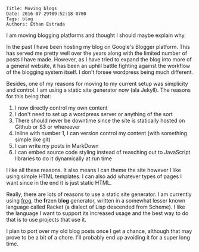     Title: Moving blogs
    Date: 2016-07-29T09:52:18-0700
    Tags: blog
    Authors: Ethan Estrada

I am moving blogging platforms and thought I should maybe explain why.

<!-- more -->

In the past I have been hosting my blog on Google's Blogger platform.
This has served me pretty well over the years along with the limited
number of posts I have made. However, as I have tried to expand the
blog into more of a general website, it has been an uphill battle
fighting against the workflow of the blogging system itself. I don't
forsee wordpress being much different.

Besides, one of my reasons for moving to my current setup was
simplicity and control. I am using a static site generator now (ala
Jekyll). The reasons for this being that:

1. I now directly control my own content
2. I don't need to set up a wordpress server or anything of the sort
3. There should never be downtime since the site is statically hosted
   on Github or S3 or whereever
4. Inline with number 1, I can version control my content (with
   something simple like git)
5. I can write my posts in MarkDown
6. I can embed source code styling instead of reasching out to
   JavaScript libraries to do it dynamically at run time

I like all these reasons. It also means I can theme the site however I
like using simple HTML templates. I can also add whatever types of
pages I want since in the end it is just static HTML.

Really, there are lots of reasons to use a static site generator. I am
currently using [frog], the **fr**zen bl**og** generator, written in a
somewhat lesser known language called Racket (a dialect of Lisp
descended from Scheme). I like the language I want to support its
increased usage and the best way to do that is to use projects that
use it.

I plan to port over my old blog posts once I get a chance, although that may prove to be a bit of a chore.
I'll probably end up avoiding it for a super long time.

[frog]: https://github.com/greghendershott/frog

